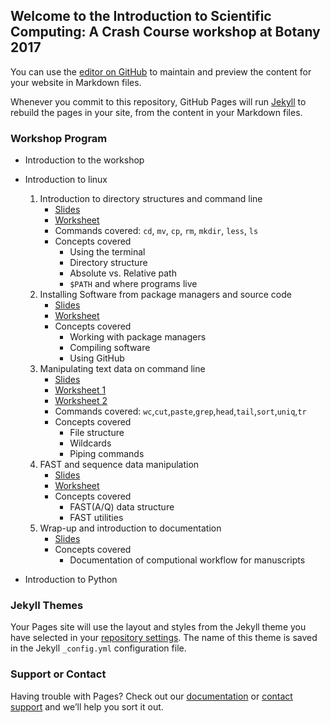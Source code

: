 ## Welcome to the Introduction to Scientific Computing: A Crash Course workshop at Botany 2017

You can use the [editor on GitHub](https://github.com/tlawrence3/Introduction-to-Scientific-Computing/edit/master/README.md) to maintain and preview the content for your website in Markdown files.

Whenever you commit to this repository, GitHub Pages will run [Jekyll](https://jekyllrb.com/) to rebuild the pages in your site, from the content in your Markdown files.

### Workshop Program

- Introduction to the workshop
- Introduction to linux
    1. Introduction to directory structures and command line
        - [Slides](Part1_1_Intro_to_File_Structures.pdf)
        - [Worksheet](Worksheet1_1.pdf)
        - Commands covered: `cd`, `mv`, `cp`, `rm`, `mkdir`, `less`, `ls`
        - Concepts covered
            - Using the terminal
            - Directory structure
            - Absolute vs. Relative path
            - `$PATH` and where programs live
    2. Installing Software from package managers and source code
        - [Slides]()
        - [Worksheet](Worksheet1_2.pdf)
        - Concepts covered
            - Working with package managers
            - Compiling software
            - Using GitHub
    3. Manipulating text data on command line
        - [Slides](Part1_3.pdf)
        - [Worksheet 1](worksheet3.1.1.pdf)
        - [Worksheet 2](worksheet3.1.2.pdf)
        - Commands covered: `wc`,`cut`,`paste`,`grep`,`head`,`tail`,`sort`,`uniq`,`tr`
        - Concepts covered
            - File structure
            - Wildcards
            - Piping commands
    4. FAST and sequence data manipulation
        - [Slides]()
        - [Worksheet]()
        - Concepts covered
            - FAST(A/Q) data structure
            - FAST utilities
    5. Wrap-up and introduction to documentation
        - [Slides]()
        - Concepts covered
            - Documentation of computional workflow for manuscripts

- Introduction to Python

### Jekyll Themes

Your Pages site will use the layout and styles from the Jekyll theme you have selected in your [repository settings](https://github.com/tlawrence3/Introduction-to-Scientific-Computing/settings). The name of this theme is saved in the Jekyll `_config.yml` configuration file.

### Support or Contact

Having trouble with Pages? Check out our [documentation](https://help.github.com/categories/github-pages-basics/) or [contact support](https://github.com/contact) and we’ll help you sort it out.
